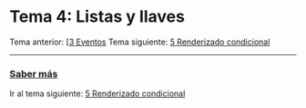 # Tema 4: Listas y llaves
Tema anterior: [[3 Eventos](./../03-events)
Tema siguiente: [5 Renderizado condicional](./../05-conditional-rendering)



---
### [Saber más](https://es.reactjs.org/docs/lists-and-keys.html)
Ir al tema siguiente: [5 Renderizado condicional](./../05-conditional-rendering)
